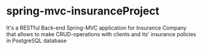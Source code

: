 # spring-mvc-insuranceProject
It's a RESTful Back-end Spring-MVC application for Insurance Company
that allows to make CRUD-operations with clients and its' insurance policies in PostgreSQL database

